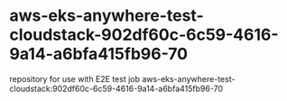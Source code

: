 # aws-eks-anywhere-test-cloudstack-902df60c-6c59-4616-9a14-a6bfa415fb96-70
repository for use with E2E test job aws-eks-anywhere-test-cloudstack:902df60c-6c59-4616-9a14-a6bfa415fb96-70
